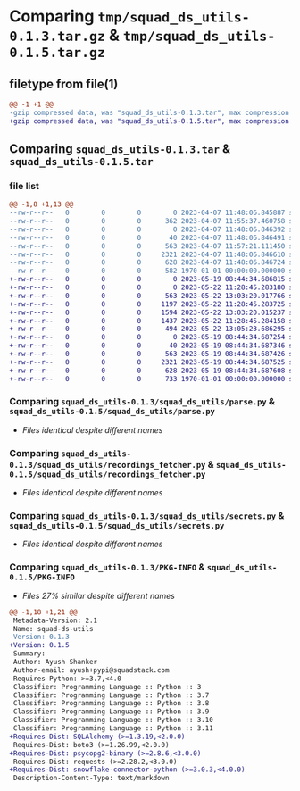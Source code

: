 # Comparing `tmp/squad_ds_utils-0.1.3.tar.gz` & `tmp/squad_ds_utils-0.1.5.tar.gz`

## filetype from file(1)

```diff
@@ -1 +1 @@
-gzip compressed data, was "squad_ds_utils-0.1.3.tar", max compression
+gzip compressed data, was "squad_ds_utils-0.1.5.tar", max compression
```

## Comparing `squad_ds_utils-0.1.3.tar` & `squad_ds_utils-0.1.5.tar`

### file list

```diff
@@ -1,8 +1,13 @@
--rw-r--r--   0        0        0        0 2023-04-07 11:48:06.845887 squad_ds_utils-0.1.3/README.md
--rw-r--r--   0        0        0      362 2023-04-07 11:55:37.460758 squad_ds_utils-0.1.3/pyproject.toml
--rw-r--r--   0        0        0        0 2023-04-07 11:48:06.846392 squad_ds_utils-0.1.3/squad_ds_utils/__init__.py
--rw-r--r--   0        0        0       40 2023-04-07 11:48:06.846491 squad_ds_utils-0.1.3/squad_ds_utils/exceptions.py
--rw-r--r--   0        0        0      563 2023-04-07 11:57:21.111450 squad_ds_utils-0.1.3/squad_ds_utils/parse.py
--rw-r--r--   0        0        0     2321 2023-04-07 11:48:06.846610 squad_ds_utils-0.1.3/squad_ds_utils/recordings_fetcher.py
--rw-r--r--   0        0        0      628 2023-04-07 11:48:06.846724 squad_ds_utils-0.1.3/squad_ds_utils/secrets.py
--rw-r--r--   0        0        0      582 1970-01-01 00:00:00.000000 squad_ds_utils-0.1.3/PKG-INFO
+-rw-r--r--   0        0        0        0 2023-05-19 08:44:34.686815 squad_ds_utils-0.1.5/README.md
+-rw-r--r--   0        0        0        0 2023-05-22 11:28:45.283180 squad_ds_utils-0.1.5/database_connector/__init__.py
+-rw-r--r--   0        0        0      563 2023-05-22 13:03:20.017766 squad_ds_utils-0.1.5/database_connector/constants.py
+-rw-r--r--   0        0        0     1197 2023-05-22 11:28:45.283725 squad_ds_utils-0.1.5/database_connector/sagemaker.py
+-rw-r--r--   0        0        0     1594 2023-05-22 13:03:20.015237 squad_ds_utils-0.1.5/database_connector/snowflake_ds.py
+-rw-r--r--   0        0        0     1437 2023-05-22 11:28:45.284158 squad_ds_utils-0.1.5/database_connector/utils.py
+-rw-r--r--   0        0        0      494 2023-05-22 13:05:23.686295 squad_ds_utils-0.1.5/pyproject.toml
+-rw-r--r--   0        0        0        0 2023-05-19 08:44:34.687254 squad_ds_utils-0.1.5/squad_ds_utils/__init__.py
+-rw-r--r--   0        0        0       40 2023-05-19 08:44:34.687346 squad_ds_utils-0.1.5/squad_ds_utils/exceptions.py
+-rw-r--r--   0        0        0      563 2023-05-19 08:44:34.687426 squad_ds_utils-0.1.5/squad_ds_utils/parse.py
+-rw-r--r--   0        0        0     2321 2023-05-19 08:44:34.687525 squad_ds_utils-0.1.5/squad_ds_utils/recordings_fetcher.py
+-rw-r--r--   0        0        0      628 2023-05-19 08:44:34.687608 squad_ds_utils-0.1.5/squad_ds_utils/secrets.py
+-rw-r--r--   0        0        0      733 1970-01-01 00:00:00.000000 squad_ds_utils-0.1.5/PKG-INFO
```

### Comparing `squad_ds_utils-0.1.3/squad_ds_utils/parse.py` & `squad_ds_utils-0.1.5/squad_ds_utils/parse.py`

 * *Files identical despite different names*

### Comparing `squad_ds_utils-0.1.3/squad_ds_utils/recordings_fetcher.py` & `squad_ds_utils-0.1.5/squad_ds_utils/recordings_fetcher.py`

 * *Files identical despite different names*

### Comparing `squad_ds_utils-0.1.3/squad_ds_utils/secrets.py` & `squad_ds_utils-0.1.5/squad_ds_utils/secrets.py`

 * *Files identical despite different names*

### Comparing `squad_ds_utils-0.1.3/PKG-INFO` & `squad_ds_utils-0.1.5/PKG-INFO`

 * *Files 27% similar despite different names*

```diff
@@ -1,18 +1,21 @@
 Metadata-Version: 2.1
 Name: squad-ds-utils
-Version: 0.1.3
+Version: 0.1.5
 Summary: 
 Author: Ayush Shanker
 Author-email: ayush+pypi@squadstack.com
 Requires-Python: >=3.7,<4.0
 Classifier: Programming Language :: Python :: 3
 Classifier: Programming Language :: Python :: 3.7
 Classifier: Programming Language :: Python :: 3.8
 Classifier: Programming Language :: Python :: 3.9
 Classifier: Programming Language :: Python :: 3.10
 Classifier: Programming Language :: Python :: 3.11
+Requires-Dist: SQLAlchemy (>=1.3.19,<2.0.0)
 Requires-Dist: boto3 (>=1.26.99,<2.0.0)
+Requires-Dist: psycopg2-binary (>=2.8.6,<3.0.0)
 Requires-Dist: requests (>=2.28.2,<3.0.0)
+Requires-Dist: snowflake-connector-python (>=3.0.3,<4.0.0)
 Description-Content-Type: text/markdown
```

